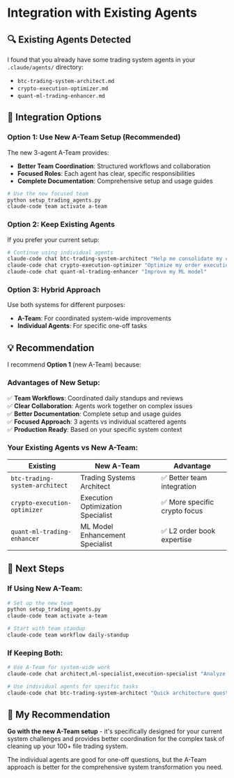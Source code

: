 # Integration with Existing Agents

## 🔍 Existing Agents Detected

I found that you already have some trading system agents in your `.claude/agents/` directory:
- `btc-trading-system-architect.md`
- `crypto-execution-optimizer.md` 
- `quant-ml-trading-enhancer.md`

## 🤝 Integration Options

### Option 1: Use New A-Team Setup (Recommended)
The new 3-agent A-Team provides:
- **Better Team Coordination**: Structured workflows and collaboration
- **Focused Roles**: Each agent has clear, specific responsibilities
- **Complete Documentation**: Comprehensive setup and usage guides

```bash
# Use the new focused team
python setup_trading_agents.py
claude-code team activate a-team
```

### Option 2: Keep Existing Agents
If you prefer your current setup:
```bash
# Continue using individual agents
claude-code chat btc-trading-system-architect "Help me consolidate my codebase"
claude-code chat crypto-execution-optimizer "Optimize my order execution"
claude-code chat quant-ml-trading-enhancer "Improve my ML model"
```

### Option 3: Hybrid Approach
Use both systems for different purposes:
- **A-Team**: For coordinated system-wide improvements
- **Individual Agents**: For specific one-off tasks

## 💡 Recommendation

I recommend **Option 1** (new A-Team) because:

### Advantages of New Setup:
✅ **Team Workflows**: Coordinated daily standups and reviews  
✅ **Clear Collaboration**: Agents work together on complex issues  
✅ **Better Documentation**: Complete setup and usage guides  
✅ **Focused Approach**: 3 agents vs individual scattered agents  
✅ **Production Ready**: Based on your specific system context  

### Your Existing Agents vs New A-Team:

| Existing | New A-Team | Advantage |
|----------|------------|-----------|
| `btc-trading-system-architect` | Trading Systems Architect | ✅ Better team integration |
| `crypto-execution-optimizer` | Execution Optimization Specialist | ✅ More specific crypto focus |
| `quant-ml-trading-enhancer` | ML Model Enhancement Specialist | ✅ L2 order book expertise |

## 🚀 Next Steps

### If Using New A-Team:
```bash
# Set up the new team
python setup_trading_agents.py
claude-code team activate a-team

# Start with team standup
claude-code team workflow daily-standup
```

### If Keeping Both:
```bash
# Use A-Team for system-wide work
claude-code chat architect,ml-specialist,execution-specialist "Analyze my complete system"

# Use individual agents for specific tasks
claude-code chat btc-trading-system-architect "Quick architecture question"
```

## 🎯 My Recommendation

**Go with the new A-Team setup** - it's specifically designed for your current system challenges and provides better coordination for the complex task of cleaning up your 100+ file trading system.

The individual agents are good for one-off questions, but the A-Team approach is better for the comprehensive system transformation you need.
